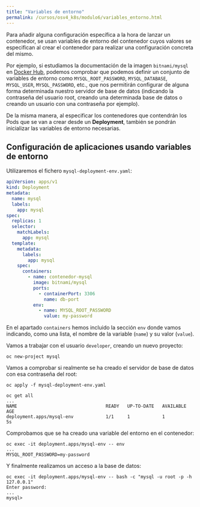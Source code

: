 ```yaml
---
title: "Variables de entorno"
permalink: /cursos/osv4_k8s/modulo6/variables_entorno.html
---
```


Para añadir alguna configuración específica a la hora de lanzar un contenedor, se usan variables de entorno  del contenedor cuyos valores se especifican al crear el contenedor para realizar una configuración concreta del mismo.

Por ejemplo, si estudiamos la documentación de la imagen `bitnami/mysql` en [Docker Hub](https://hub.docker.com/r/bitnami/mysql), podemos comprobar que podemos definir un conjunto de variables de entorno como `MYSQL_ROOT_PASSWORD`, `MYSQL_DATABASE`, `MYSQL_USER`,
`MYSQL_PASSWORD`, etc., que nos permitirán configurar de alguna forma determinada nuestro servidor de base de datos (indicando la contraseña
del usuario root, creando una determinada base de datos o creando un usuario con una contraseña por ejemplo).

De la misma manera, al especificar los contenedores que contendrán los Pods que se van a crear desde un **Deployment**, también se pondrán inicializar las variables de entorno necesarias.

## Configuración de aplicaciones usando variables de entorno

Utilizaremos el fichero `mysql-deployment-env.yaml`:

```yaml
apiVersion: apps/v1
kind: Deployment
metadata:
  name: mysql
  labels:
    app: mysql
spec:
  replicas: 1
  selector:
    matchLabels:
      app: mysql
  template:
    metadata:
      labels:
        app: mysql
    spec:
      containers:
        - name: contenedor-mysql
          image: bitnami/mysql
          ports:
            - containerPort: 3306
              name: db-port
          env:
            - name: MYSQL_ROOT_PASSWORD
              value: my-password
```

En el apartado `containers` hemos incluido la sección `env` donde vamos indicando, como una lista, el nombre de la variable (`name`) y
su valor (`value`). 

Vamos a trabajar con el usuario `developer`, creando un nuevo proyecto:

    oc new-project mysql

Vamos a comprobar si realmente se ha creado el servidor de base de datos con esa contraseña del root:

    oc apply -f mysql-deployment-env.yaml

    oc get all
    ...
    NAME                                 READY   UP-TO-DATE   AVAILABLE   AGE
    deployment.apps/mysql-env            1/1     1            1           5s

  Comprobamos que se ha creado una variable del entorno en el contenedor:

    oc exec -it deployment.apps/mysql-env -- env
    ...
    MYSQL_ROOT_PASSWORD=my-password

Y finalmente realizamos un acceso a la base de datos:
    
    oc exec -it deployment.apps/mysql-env -- bash -c "mysql -u root -p -h 127.0.0.1"
    Enter password:
    ...
    mysql>

